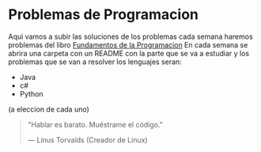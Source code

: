 # Problemas de Programacion 
 Aqui vamos a subir las soluciones de los problemas
 cada semana haremos problemas del libro [Fundamentos de la Programacion](https://drive.google.com/file/d/1FDQO81iObPDcJTRtXZZQ01e22Sqw5j8K/view?usp=sharing)
 En cada semana se abrira una carpeta con un README con la parte que se va a estudiar y los problemas que 
 se van a resolver 
 los lenguajes seran:
 - Java
 - c#
 - Python

 (a eleccion de cada uno)
 > "Hablar es barato. Muéstrame el código."
>
> — Linus Torvalds (Creador de Linux)
